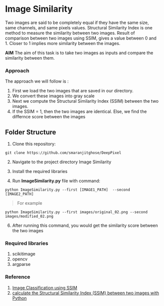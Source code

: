 # Image Similarity

 
Two images are said to be completely equal if they have the same size, same channels, and same pixels values. Structural Similarity Index is one method to measure the similarity between two images. Result of comparison between two images using SSIM, gives a value between 0 and 1. Closer to 1 implies more similarity between the images.
 
 **AIM**
 The aim of this task is to take two images as inputs and compare the similarity between them.
 
 
### Approach
The approach we will follow is :
1. First we load the two images that are saved in our directory.
2. We convert these images into gray scale
3. Next we compute the Structural Similarity Index (SSIM) between the two images.
4. If the SSIM = 1, then the two images are identical. Else, we find the differnce score between the images 



## Folder Structure   

1. Clone this repository:
```
git clone https://github.com/smaranjitghose/DeepPixel
```
2. Navigate to the project directory Image Similarity
 
3. Install the required libraries
 
4. Run **ImageSimilarity.py** file with command: 
 
```
python ImageSimilarity.py --first [IMAGE1_PATH]  --second [IMAGE2_PATH]
```
 > For example
```
python ImageSimilarity.py --first images/original_02.png --second images/modified_02.png

```
 
 
6. After running this command, you would get the similarity score between the two images
 
### Required libraries
1. scikitimage
2. opencv
3. argparse

 
### Reference 

1. [Image Classification using SSIM](https://towardsdatascience.com/image-classification-using-ssim-34e549ec6e12)
2. [calculate the Structural Similarity Index (SSIM) between two images with Python ](https://ourcodeworld.com/articles/read/991/how-to-calculate-the-structural-similarity-index-ssim-between-two-images-with-python)

